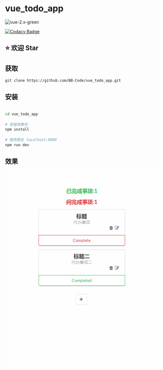 # vue_todo_app


![vue-2.x-green](https://img.shields.io/badge/vue-2.x-green.svg)  

[![Codacy Badge](https://api.codacy.com/project/badge/Grade/bd23323668094184aaee8a22cf085434)](https://app.codacy.com/app/15919854639/vue_todo_app?utm_source=github.com&utm_medium=referral&utm_content=BB-Code/vue_todo_app&utm_campaign=badger)

## :star: 欢迎 Star

## 获取

```
git clone https://github.com/BB-Code/vue_todo_app.git
```

## 安装

``` bash

cd vue_todo_app

# 安装依赖包
npm install

# 服务跑在 localhost:8080
npm run dev

```

## 效果
![效果图](https://github.com/BB-Code/vue_todo_app/blob/master/GIF.gif)


